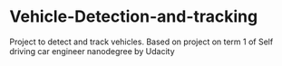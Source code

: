 # Vehicle-Detection-and-tracking
Project to detect and track vehicles. Based on project on term 1 of Self driving car engineer nanodegree by Udacity 
